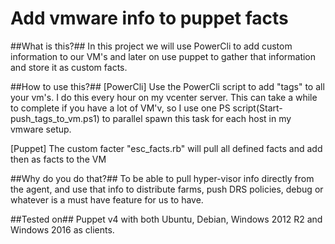 # Add vmware info to puppet facts

##What is this?##
In this project we will use PowerCli to add custom information to our VM's and later on use puppet to gather that information and store it as custom facts.

##How to use this?##
[PowerCli]
Use the PowerCli script to add "tags" to all your vm's. I do this every hour on my vcenter server.
This can take a while to complete if you have a lot of VM'v, so I use one PS script(Start-push_tags_to_vm.ps1) to parallel spawn this task for each host in my vmware setup.

[Puppet]
The custom facter "esc_facts.rb" will pull all defined facts and add then as facts to the VM

##Why do you do that?##
To be able to pull hyper-visor info directly from the agent, and use that info to distribute farms, push DRS policies, debug or whatever is a must have feature for us to have.

##Tested on##
Puppet v4 with both Ubuntu, Debian, Windows 2012 R2 and Windows 2016 as clients.
